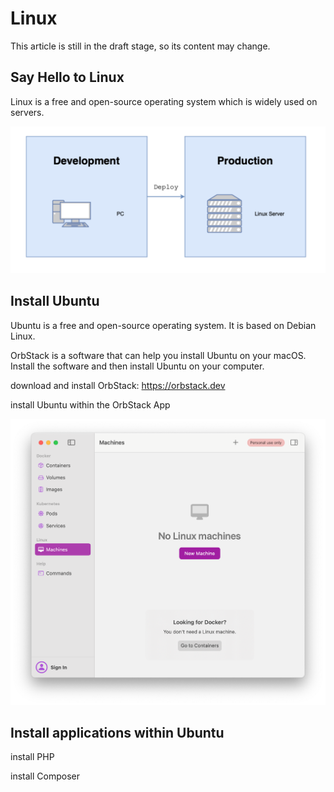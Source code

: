 # Linux

This article is still in the draft stage, so its content may change.

## Say Hello to Linux

Linux is a free and open-source operating system which is widely used on servers.

![](./images/14-Linux_1.png)

## Install Ubuntu

Ubuntu is a free and open-source operating system. It is based on Debian Linux.

OrbStack is a software that can help you install Ubuntu on your macOS. Install the software and then install Ubuntu on your computer.

download and install OrbStack: https://orbstack.dev

install Ubuntu within the OrbStack App

![](./images/14-Linux_2.png)

## Install applications within Ubuntu

install PHP

install Composer